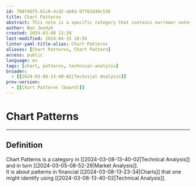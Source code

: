 ```yaml
---
id: 708f46f5-81c0-4cd2-ab93-97f63d49c536
title: Chart Patterns
abstract: This note is a specific category that contains narrower notes related to chart patterns, or patterns that one might identify in financial charts using technical analysis.
author: Ben Jendyk
created: 2024-03-08 13:39
last-modified: 2024-04-15 18:56
linter-yaml-title-alias: Chart Patterns
aliases: [Chart Patterns, Chart Pattern]
access: public
language: en
tags: [chart, patterns, technical-analysis]
broader:
  - [[2024-03-08-13-40-02|Technical Analysis]]
prev-version:
  - [[Chart Patterns (board)]]
---
```


# Chart Patterns

--- 

## Definition

Chart Patterns is a category in [[2024-03-08-13-40-02|Technical Analysis]] and in turn [[2024-03-05-08-52-29|Market Analysis]].  
It is about patterns in financial [[2024-03-08-13-23-34|Charts]] that one might identify using [[2024-03-08-13-40-02|Technical Analysis]].
